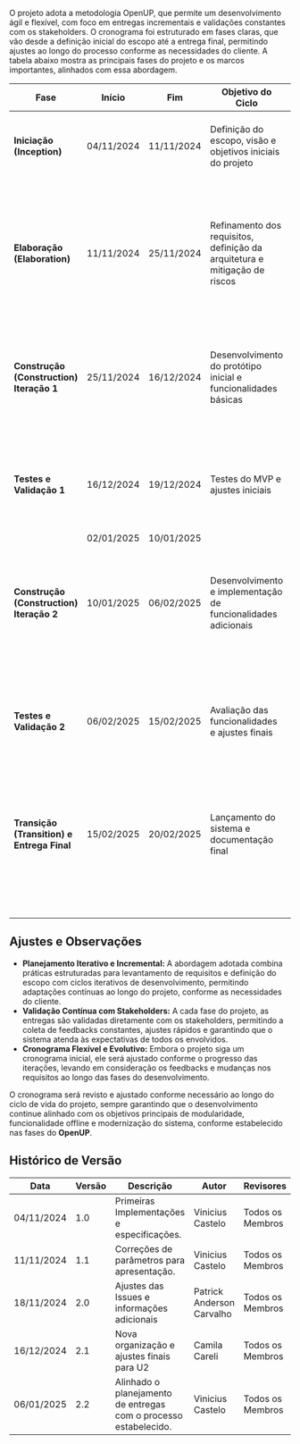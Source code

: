 O projeto adota a metodologia OpenUP, que permite um desenvolvimento ágil e flexível, com foco em entregas incrementais e validações constantes com os stakeholders. O cronograma foi estruturado em fases claras, que vão desde a definição inicial do escopo até a entrega final, permitindo ajustes ao longo do processo conforme as necessidades do cliente. A tabela abaixo mostra as principais fases do projeto e os marcos importantes, alinhados com essa abordagem.


| **Fase**                      | **Início**   | **Fim**      | **Objetivo do Ciclo**                                   | **Entregas Previstas**                                                            | **Validação com os Stakeholders**                                              |
|--------------------------------|--------------|--------------|--------------------------------------------------------|-----------------------------------------------------------------------------------|--------------------------------------------------------------------------------|
| **Iniciação (Inception)**     | 04/11/2024   | 11/11/2024   | Definição do escopo, visão e objetivos iniciais do projeto | 1. Visão inicial do projeto, objetivos e plano de desenvolvimento.                | Revisão do plano de desenvolvimento e dos requisitos iniciais com o cliente.  |
|                                |              |              |                                                        | 2. Levantamento de requisitos principais.                                         |                                                                                 |
| **Elaboração (Elaboration)**  | 11/11/2024   | 25/11/2024   | Refinamento dos requisitos, definição da arquitetura e mitigação de riscos | 1. Análise de riscos detalhada e plano de mitigação.                              | Validação da arquitetura e da estratégia de mitigação de riscos com o cliente. |
|                                |              |              |                                                        | 2. Definição da arquitetura inicial e plano para estrutura modular.              |                                                                                 |
| **Construção (Construction) Iteração 1**    | 25/11/2024   | 16/12/2024   | Desenvolvimento do protótipo inicial e funcionalidades básicas | 1. Protótipo do Front-end com funcionalidades iniciais.                           | Validação do protótipo e das funcionalidades iniciais com os stakeholders.     |
|                                |              |              |                                                        | 2. Implementação inicial do modo offline.                                         |                                                                                 |
| **Testes e Validação 1**      | 16/12/2024   | 19/12/2024   | Testes do MVP e ajustes iniciais                       | 1. Feedback sobre o MVP e primeiras funcionalidades implementadas.               | Validação de usabilidade e aceitação do MVP com os stakeholders.              |
|                                | 02/01/2025   | 10/01/2025   |                                                        | 2. Ajustes com base no feedback recebido.                                         |                                                                                 |
| **Construção (Construction) Iteração 2**    | 10/01/2025   | 06/02/2025   | Desenvolvimento e implementação de funcionalidades adicionais | 1. Implementação das funcionalidades adicionais e módulos completos.            | Revisão das funcionalidades e módulos com os stakeholders.                    |
|                                |              |              |                                                        | 2. Expansão e testes das funcionalidades implementadas.                           |                                                                                 |
| **Testes e Validação 2**      | 06/02/2025   | 15/02/2025   | Avaliação das funcionalidades e ajustes finais          | 1. Feedback sobre a integração e os testes finais de funcionalidades.            | Homologação do sistema e validação de qualidade com os stakeholders.          |
|                                |              |              |                                                        | 2. Ajustes finais e validação de segurança, performance e usabilidade.           |                                                                                 |
| **Transição (Transition) e Entrega Final** | 15/02/2025   | 20/02/2025   | Lançamento do sistema e documentação final              | 1. Lançamento do sistema em produção.                                             | Aprovação final do cliente e feedback pós-lançamento.                         |
|                                |              |              |                                                        | 2. Documentação completa e manual do usuário.                                      |                                                                                 |


## Ajustes e Observações

- **Planejamento Iterativo e Incremental:** A abordagem adotada combina práticas estruturadas para levantamento de requisitos e definição do escopo com ciclos iterativos de desenvolvimento, permitindo adaptações contínuas ao longo do projeto, conforme as necessidades do cliente.
- **Validação Contínua com Stakeholders:** A cada fase do projeto, as entregas são validadas diretamente com os stakeholders, permitindo a coleta de feedbacks constantes, ajustes rápidos e garantindo que o sistema atenda às expectativas de todos os envolvidos.
- **Cronograma Flexível e Evolutivo:** Embora o projeto siga um cronograma inicial, ele será ajustado conforme o progresso das iterações, levando em consideração os feedbacks e mudanças nos requisitos ao longo das fases do desenvolvimento.

O cronograma será revisto e ajustado conforme necessário ao longo do ciclo de vida do projeto, sempre garantindo que o desenvolvimento continue alinhado com os objetivos principais de modularidade, funcionalidade offline e modernização do sistema, conforme estabelecido nas fases do **OpenUP**.



## Histórico de Versão

| **Data**       | **Versão** | **Descrição**                                | **Autor**                    | **Revisores**               |
|-----------------|------------|----------------------------------------------|------------------------------|-----------------------------|
| 04/11/2024     | 1.0        | Primeiras Implementações e especificações.   | Vinicius Castelo             | Todos os Membros            |
| 11/11/2024     | 1.1        | Correções de parâmetros para apresentação.   | Vinicius Castelo             | Todos os Membros            |
| 18/11/2024     | 2.0        | Ajustes das Issues e informações adicionais  | Patrick Anderson Carvalho    | Todos os Membros            |
| 16/12/2024   | 2.1        | Nova organização e ajustes finais para U2      | Camila Careli                       | Todos os Membros            |
| 06/01/2025     | 2.2        | Alinhado o planejamento de entregas com o processo estabelecido.  | Vinicius Castelo             | Todos os Membros            |
